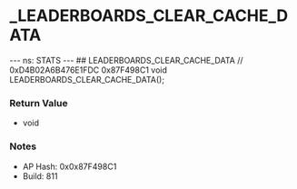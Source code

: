 # _LEADERBOARDS_CLEAR_CACHE_DATA

--- ns: STATS --- ## LEADERBOARDS_CLEAR_CACHE_DATA  // 0xD4B02A6B476E1FDC 0x87F498C1 void LEADERBOARDS_CLEAR_CACHE_DATA();

### Return Value
* void

### Notes
* AP Hash: 0x0x87F498C1
* Build: 811

